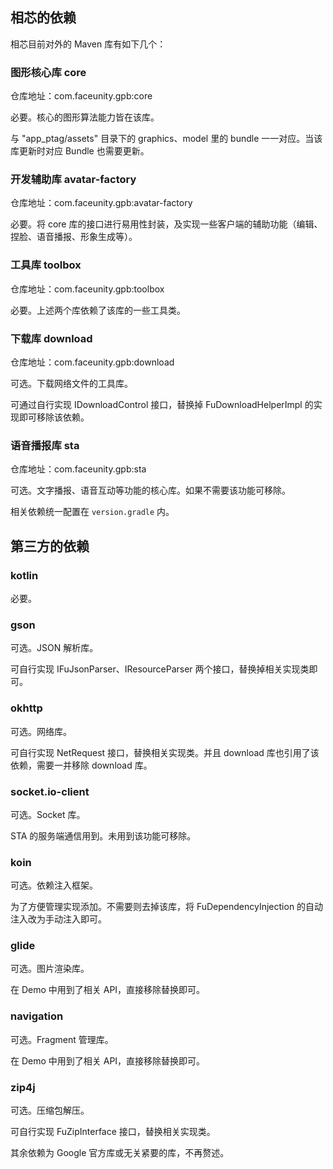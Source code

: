 ## 相芯的依赖

相芯目前对外的 Maven 库有如下几个：

### 图形核心库 core

仓库地址：com.faceunity.gpb:core

必要。核心的图形算法能力皆在该库。

与 "app_ptag/assets" 目录下的 graphics、model 里的 bundle 一一对应。当该库更新时对应 Bundle 也需要更新。

### 开发辅助库 avatar-factory

仓库地址：com.faceunity.gpb:avatar-factory

必要。将 core 库的接口进行易用性封装，及实现一些客户端的辅助功能（编辑、捏脸、语音播报、形象生成等）。

### 工具库 toolbox

仓库地址：com.faceunity.gpb:toolbox

必要。上述两个库依赖了该库的一些工具类。

### 下载库 download

仓库地址：com.faceunity.gpb:download

可选。下载网络文件的工具库。

可通过自行实现 IDownloadControl 接口，替换掉 FuDownloadHelperImpl 的实现即可移除该依赖。

### 语音播报库 sta

仓库地址：com.faceunity.gpb:sta

可选。文字播报、语音互动等功能的核心库。如果不需要该功能可移除。



相关依赖统一配置在 `version.gradle` 内。

## 第三方的依赖

### kotlin

必要。

### gson

可选。JSON 解析库。

可自行实现 IFuJsonParser、IResourceParser 两个接口，替换掉相关实现类即可。

### okhttp

可选。网络库。

可自行实现 NetRequest 接口，替换相关实现类。并且 download 库也引用了该依赖，需要一并移除 download 库。

### socket.io-client

可选。Socket 库。

STA 的服务端通信用到。未用到该功能可移除。

### koin

可选。依赖注入框架。

为了方便管理实现添加。不需要则去掉该库，将 FuDependencyInjection 的自动注入改为手动注入即可。

### glide

可选。图片渲染库。

在 Demo 中用到了相关 API，直接移除替换即可。

### navigation

可选。Fragment 管理库。

在 Demo 中用到了相关 API，直接移除替换即可。

### zip4j

可选。压缩包解压。

可自行实现 FuZipInterface 接口，替换相关实现类。



其余依赖为 Google 官方库或无关紧要的库，不再赘述。